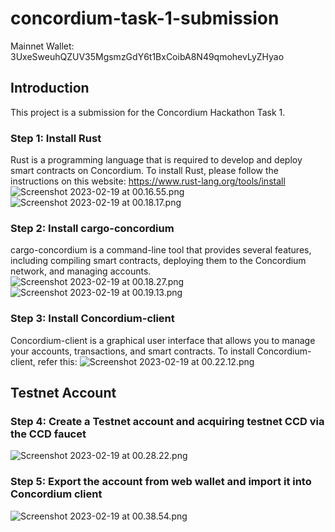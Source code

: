 # concordium-task-1-submission
Mainnet Wallet: 3UxeSweuhQZUV35MgsmzGdY6t1BxCoibA8N49qmohevLyZHyao

## Introduction
This project is a submission for the Concordium Hackathon Task 1. 
### Step 1: Install Rust
Rust is a programming language that is required to develop and deploy smart contracts on Concordium. To install Rust, please follow the instructions on this website: https://www.rust-lang.org/tools/install
![Screenshot 2023-02-19 at 00.16.55.png](Screenshot%202023-02-19%20at%2000.16.55.png)
![Screenshot 2023-02-19 at 00.18.17.png](Screenshot%202023-02-19%20at%2000.18.17.png)
### Step 2: Install cargo-concordium
cargo-concordium is a command-line tool that provides several features, including compiling smart contracts, deploying them to the Concordium network, and managing accounts. 
![Screenshot 2023-02-19 at 00.18.27.png](Screenshot%202023-02-19%20at%2000.18.27.png)
![Screenshot 2023-02-19 at 00.19.13.png](Screenshot%202023-02-19%20at%2000.19.13.png)
### Step 3: Install Concordium-client
Concordium-client is a graphical user interface that allows you to manage your accounts, transactions, and smart contracts. To install Concordium-client, refer this: 
![Screenshot 2023-02-19 at 00.22.12.png](Screenshot%202023-02-19%20at%2000.22.12.png)
## Testnet Account
### Step 4: Create a Testnet account and acquiring testnet CCD via the CCD faucet
![Screenshot 2023-02-19 at 00.28.22.png](Screenshot%202023-02-19%20at%2000.28.22.png)

### Step 5: Export the account from web wallet and import it into Concordium client
![Screenshot 2023-02-19 at 00.38.54.png](Screenshot%202023-02-19%20at%2000.38.54.png)